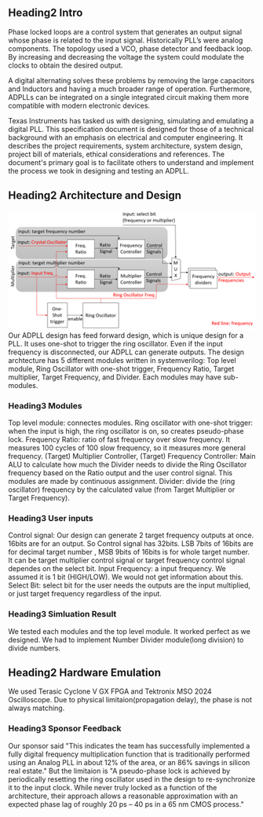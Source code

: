 
## Heading2 Intro 
  Phase locked loops are a control system that generates an output signal whose phase is related to the input signal. Historically PLL’s were analog components. The topology used a VCO, phase detector and feedback loop. By increasing and decreasing the voltage the system could modulate the clocks to obtain the desired output. 

  A digital alternating solves these problems by removing the large capacitors and Inductors and having a much broader range of operation. Furthermore, ADPLLs can be integrated on a single integrated circuit making them more compatible with modern electronic devices.

  Texas Instruments has tasked us with designing, simulating and emulating a digital PLL. This specification document is designed for those of a technical background with an emphasis on electrical and computer engineering. It describes the project requirements, system architecture, system design, project bill of materials, ethical considerations and references. The document's primary goal is to facilitate others to understand and implement the process we took in designing and testing an ADPLL.  
  

## Heading2 Architecture and Design 
![alt text](https://github.com/Enanter/ADPLL/blob/main/adpllBD.png)
  Our ADPLL design has feed forward design, which is unique design for a PLL. It uses one-shot to trigger the ring oscillator. Even if the input frequency is disconnected, our ADPLL can generate outputs. 
  The design archtecture has 5 different modules written in systemverilog: Top level module, Ring Oscillator with one-shot trigger, Frequency Ratio, Target multiplier, Target Frequency, and Divider. Each modules may have sub-modules.
  
  ### Heading3 Modules
  Top level module: connectes modules.
  Ring oscillator with one-shot trigger: when the input is high, the ring oscillator is on, so creates pseudo-phase lock. 
  Frequency Ratio: ratio of fast frequency over slow frequency. It measures 100 cycles of 100 slow frequency, so it measures more general frequency.
  (Target) Multiplier Controller, (Target) Frequency Controller: Main ALU to calculate how much the Divider needs to divide the Ring Oscillator frequency based on the Ratio output and the user control signal. This modules are made by continuous assignment. 
  Divider: divide the (ring oscillator) frequency by the calculated value (from Target Multiplier or Target Frequency).
  
  ### Heading3 User inputs
  Control signal: Our design can generate 2 target frequency outputs at once. 16bits are for an output. So Control signal has 32bits. LSB 7bits of 16bits are for decimal target number , MSB 9bits of 16bits is for whole target number. It can be target multiplier control signal or target frequency control signal dependes on the select bit.
  Input Frequency: a input frequency. We assumed it is 1 bit (HIGH/LOW). We would not get information about this.
  Select Bit: select bit for the user needs the outputs are the input multiplied, or just target frequency regardless of the input.

  ### Heading3 Simluation Result
  We tested each modules and the top level module. It worked perfect as we designed. We had to implement Number Divider module(long division) to divide numbers.
  
## Heading2 Hardware Emulation
  We used Terasic Cyclone V GX FPGA and Tektronix MSO 2024 Oscilloscope. Due to physical limitaion(propagation delay), the phase is not always matching.
  
  ### Heading3 Sponsor Feedback
  Our sponsor said "This indicates the team has successfully implemented a fully digital frequency multiplication function that is traditionally performed using an Analog PLL in about 12% of the area, or an 86% savings in silicon real estate." But the limitaion is "A pseudo-phase lock is achieved by periodically resetting the ring oscillator used in the design to re-synchronize it to the input clock. While never truly locked as a function of the architecture, their approach allows a reasonable approximation with an expected phase lag of roughly 20 ps – 40 ps in a 65 nm CMOS process."


